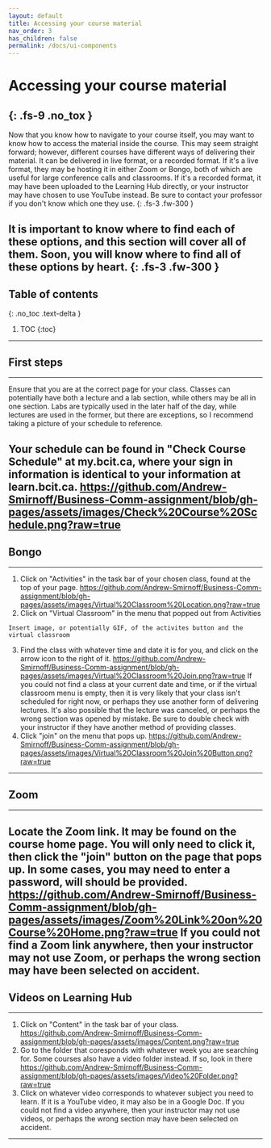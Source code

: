 ```yaml
---
layout: default
title: Accessing your course material
nav_order: 3
has_children: false
permalink: /docs/ui-components
---
```


# Accessing your course material
{: .fs-9 .no_tox }
---
Now that you know how to navigate to your course itself, you may want to know how to access the material inside the course. This may seem straight forward; however, different courses have different ways of delivering their material. It can be delivered in live format, or a recorded format. If it's a live format, they may be hosting it in either Zoom or Bongo, both of which are useful for large conference calls and classrooms. If it's a recorded format, it may have been uploaded to the Learning Hub directly, or your instructor may have chosen to use YouTube instead. Be sure to contact your professor if you don't know which one they use.
{: .fs-3 .fw-300 }

It is important to know where to find each of these options, and this section will cover all of them. Soon, you will know where to find all of these options by heart.
{: .fs-3 .fw-300 }
---
## Table of contents
{: .no_toc .text-delta }

1. TOC
{:toc}
---
## First steps
---
Ensure that you are at the correct page for your class. Classes can potentially have both a lecture and a lab section, while others may be all in one section. Labs are typically used in the later half of the day, while lectures are used in the former, but there are exceptions, so I recommend taking a picture of your schedule to reference.

Your schedule can be found in "Check Course Schedule" at my.bcit.ca, where your sign in information is identical to your information at learn.bcit.ca.
https://github.com/Andrew-Smirnoff/Business-Comm-assignment/blob/gh-pages/assets/images/Check%20Course%20Schedule.png?raw=true
---
## Bongo
---
1. Click on "Activities" in the task bar of your chosen class, found at the top of your page.
https://github.com/Andrew-Smirnoff/Business-Comm-assignment/blob/gh-pages/assets/images/Virtual%20Classroom%20Location.png?raw=true
2. Click on "Virtual Classroom" in the menu that popped out from Activities
```
Insert image, or potentially GIF, of the activites button and the virtual classroom
```
3. Find the class with whatever time and date it is for you, and click on the arrow icon to the right of it.
https://github.com/Andrew-Smirnoff/Business-Comm-assignment/blob/gh-pages/assets/images/Virtual%20Classroom%20Join.png?raw=true
If you could not find a class at your current date and time, or if the virtual classroom menu is empty, then it is very likely that your class isn't scheduled for right now, or perhaps they use another form of delivering lectures. It's also possible that the lecture was canceled, or perhaps the wrong section was opened by mistake. Be sure to double check with your instructor if they have another method of providing classes.
4. Click "join" on the menu that pops up.
https://github.com/Andrew-Smirnoff/Business-Comm-assignment/blob/gh-pages/assets/images/Virtual%20Classroom%20Join%20Button.png?raw=true
---
## Zoom
---
Locate the Zoom link. It may be found on the course home page. You will only need to click it, then click the "join" button on the page that pops up. In some cases, you may need to enter a password, will should be provided.
https://github.com/Andrew-Smirnoff/Business-Comm-assignment/blob/gh-pages/assets/images/Zoom%20Link%20on%20Course%20Home.png?raw=true
If you could not find a Zoom link anywhere, then your instructor may not use Zoom, or perhaps the wrong section may have been selected on accident.
---
## Videos on Learning Hub
---
1. Click on "Content" in the task bar of your class.
https://github.com/Andrew-Smirnoff/Business-Comm-assignment/blob/gh-pages/assets/images/Content.png?raw=true
2. Go to the folder that coresponds with whatever week you are searching for. Some courses also have a video folder instead. If so, look in there
https://github.com/Andrew-Smirnoff/Business-Comm-assignment/blob/gh-pages/assets/images/Video%20Folder.png?raw=true
3. Click on whatever video corresponds to whatever subject you need to learn. If it is a YouTube video, it may also be in a Google Doc.
If you could not find a video anywhere, then your instructor may not use videos, or perhaps the wrong section may have been selected on accident.
---
